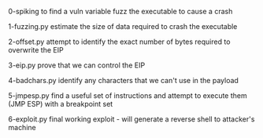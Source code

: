 0-spiking to find a vuln variable
  fuzz the executable to cause a crash
  
1-fuzzing.py
estimate the size of data required to crash the executable

2-offset.py
attempt to identify the exact number of bytes required to overwrite the EIP

3-eip.py
prove that we can control the EIP

4-badchars.py
identify any characters that we can't use in the payload

5-jmpesp.py
find a useful set of instructions and attempt to execute them (JMP ESP) with a breakpoint set

6-exploit.py
final working exploit - will generate a reverse shell to attacker's machine
